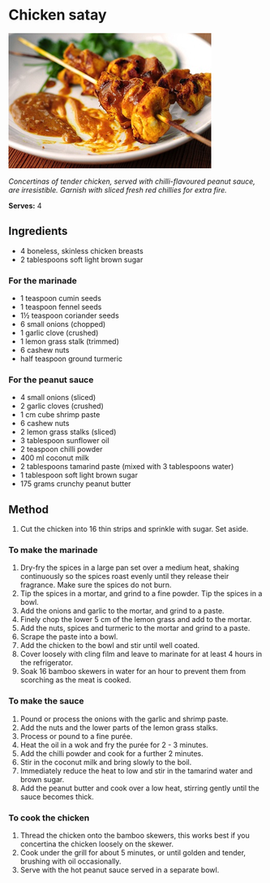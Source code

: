 # Chicken satay

![Chicken satay](resources/chicken-satay.jpg)

*Concertinas of tender chicken, served with chilli-flavoured peanut sauce, are irresistible. Garnish with sliced fresh red chillies for extra fire.*

**Serves:** 4

## Ingredients
- 4 boneless, skinless chicken breasts
- 2 tablespoons soft light brown sugar

### For the marinade
- 1 teaspoon cumin seeds
- 1 teaspoon fennel seeds
- 1½  teaspoon coriander seeds
- 6 small onions (chopped)
- 1 garlic clove (crushed)
- 1 lemon grass stalk (trimmed)
- 6 cashew nuts
- half  teaspoon ground turmeric

### For the peanut sauce
- 4 small onions (sliced)
- 2 garlic cloves (crushed)
- 1 cm cube shrimp paste
- 6 cashew nuts
- 2 lemon grass stalks (sliced)
- 3 tablespoon sunflower oil
- 2 teaspoon chilli powder
- 400 ml coconut milk
- 2 tablespoons tamarind paste (mixed with 3 tablespoons water)
- 1 tablespoon soft light brown sugar
- 175 grams crunchy peanut butter

## Method
1. Cut the chicken into 16 thin strips and sprinkle with sugar. Set aside.

### To make the marinade
1. Dry-fry the spices in a large pan set over a medium heat, shaking continuously so the spices roast evenly until they release their fragrance. Make sure the spices do not burn.
1. Tip the spices in a mortar, and grind to a fine powder. Tip the spices in a bowl.
1. Add the onions and garlic to the mortar, and grind to a paste.
1. Finely chop the lower 5 cm of the lemon grass and add to the mortar.
1. Add the nuts, spices and turmeric to the mortar and grind to a paste.
1. Scrape the paste into a bowl.
1. Add the chicken to the bowl and stir until well coated.
1. Cover loosely with cling film and leave to marinate for at least 4 hours in the refrigerator.
1. Soak 16 bamboo skewers in water for an hour to prevent them from scorching as the meat is cooked.

### To make the sauce
1. Pound or process the onions with the garlic and shrimp paste.
1. Add the nuts and the lower parts of the lemon grass stalks.
1. Process or pound to a fine purée.
1. Heat the oil in a wok and fry the purée for 2 - 3 minutes.
1. Add the chilli powder and cook for a further 2 minutes.
1. Stir in the coconut milk and bring slowly to the boil.
1. Immediately reduce the heat to low and stir in the tamarind water and brown sugar.
1. Add the peanut butter and cook over a low heat, stirring gently until the sauce becomes thick.

### To cook the chicken
1. Thread the chicken onto the bamboo skewers, this works best if you concertina the chicken loosely on the skewer.
1. Cook under the grill for about 5 minutes, or until golden and tender, brushing with oil occasionally.
1. Serve with the hot peanut sauce served in a separate bowl.